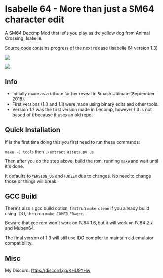 # Isabelle 64 - More than just a SM64 character edit

A SM64 Decomp Mod that let's you play as the yellow dog from Animal Crossing, Isabelle.

Source code contains progress of the next release (Isabelle 64 version 1.3)

<img src="https://i.imgur.com/9S7fnCr.png"/></a>

<img src="https://i.imgur.com/PGH0Sq6.png"/></a>

## Info
* Initially made as a tribute for her reveal in Smash Ultimate (September 2018).
* First versions (1.0 and 1.1) were made using binary edits and other tools.
* Version 1.2 was the first version made in Decomp, however 1.3 is not based of it because it uses an old repo.

## Quick Installation

If is the first time doing this you first need to run these commands:

`make -C tools` then `./extract_assets.py us`

Then after you do the step above, build the rom, running `make` and wait until it's done.

It defaults to `VERSION_US` and `F3DZEX` due to changes. No need to change those or things will break.

## GCC Build

There's also a gcc build option, first run `make clean` if you already build using IDO, then run `make COMPILER=gcc`. 

Beware that gcc rom won't work on PJ64 1.6, but it will work on PJ64 2.x and Mupen64.

The final version of 1.3 will still use IDO compiler to maintain old emulator compatibility. 

## Misc

My Discord: https://discord.gg/KHU9YHw